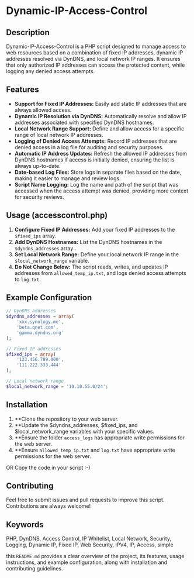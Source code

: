# Dynamic-IP-Access-Control

## Description

Dynamic-IP-Access-Control is a PHP script designed to manage access to web resources based on a combination of fixed IP addresses, dynamic IP addresses resolved via DynDNS, and local network IP ranges. It ensures that only authorized IP addresses can access the protected content, while logging any denied access attempts.

## Features

- **Support for Fixed IP Addresses:** Easily add static IP addresses that are always allowed access.
- **Dynamic IP Resolution via DynDNS:** Automatically resolve and allow IP addresses associated with specified DynDNS hostnames.
- **Local Network Range Support:** Define and allow access for a specific range of local network IP addresses.
- **Logging of Denied Access Attempts:** Record IP addresses that are denied access in a log file for auditing and security purposes.
- **Automatic IP Address Updates:** Refresh the allowed IP addresses from DynDNS hostnames if access is initially denied, ensuring the list is always up-to-date.
- **Date-based Log Files:** Store logs in separate files based on the date, making it easier to manage and review logs.
- **Script Name Logging:** Log the name and path of the script that was accessed when the access attempt was denied, providing more context for security reviews.


## Usage (accesscontrol.php)

1. **Configure Fixed IP Addresses:** Add your fixed IP addresses to the `$fixed_ips` array.
2. **Add DynDNS Hostnames:** List the DynDNS hostnames in the `$dyndns_addresses` array . 
3. **Set Local Network Range:** Define your local network IP range in the `$local_network_range` variable.
4. **Do Not Change Below:** The script reads, writes, and updates IP addresses from `allowed_temp_ip.txt`, and logs denied access attempts to `log.txt`.

## Example Configuration

```php
// DynDNS addresses
$dyndns_addresses = array(
    'xxx.synology.me',
    'beta.qnet.com',
    'gamma.dyndns.org'
);

// Fixed IP addresses
$fixed_ips = array(
    '123.456.789.000',
    '111.222.333.444'
);

// Local network range
$local_network_range = '10.10.55.0/24';
```

## Installation
1. **Clone the repository to your web server.
2. **Update the $dyndns_addresses, $fixed_ips, and $local_network_range variables with your specific values.
3. **Ensure the folder `access_logs` has appropriate write permissions for the web server.
4. **Ensure `allowed_temp_ip.txt` and `log.txt` have appropriate write permissions for the web server.

OR Copy the code in your script :-)

## Contributing
Feel free to submit issues and pull requests to improve this script. Contributions are always welcome!

## Keywords

PHP, DynDNS, Access Control, IP Whitelist, Local Network, Security, Logging, Dynamic IP, Fixed IP, Web Security, IPV4, IP, Access, simple 

this `README.md` provides a clear overview of the project, its features, usage instructions, and example configuration, along with installation and contributing guidelines.


